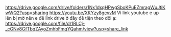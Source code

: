 https://drive.google.com/drive/folders/1Nx1dxqHPwgSboKPuEZmragWuJtiKwWQ2?usp=sharing
https://youtu.be/XKYzy8gevvM
Vì link youtube e up lên bị mờ nên e để link drive ở đây để tiện theo dõi ạ: https://drive.google.com/file/d/1RLCj-_cGNv8GfTbqZAyoZmhbFmqYQahm/view?usp=share_link
